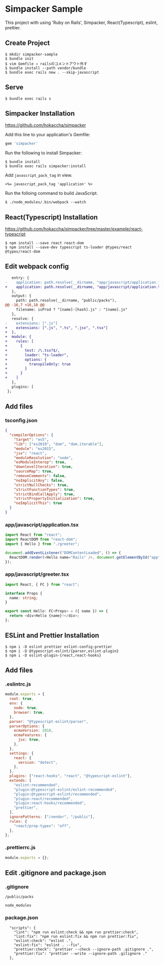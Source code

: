 # Simpacker Sample

This project with using 'Ruby on Rails', Simpacker, React(Typescript), eslint, prettier.

## Create Project

```
$ mkdir simpacker-sample
$ bundle init
$ vim Gemfile → railsのコメントアウト外す
$ bundle install --path vendor/bundle
$ bundle exec rails new . --skip-javascript
```

## Serve

```
$ bundle exec rails s
```

## Simpacker Installation

https://github.com/hokaccha/simpacker

Add this line to your application's Gemfile:

```ruby
gem 'simpacker'
```

Run the following to install Simpacker:

```
$ bundle install
$ bundle exec rails simpacker:install
```

Add `javascript_pack_tag` in view.

```
<%= javascript_pack_tag 'application' %>
```

Run the folloing command to build JavaScript.

```
$ ./node_modules/.bin/webpack --watch
```

## React(Typescript) Installation

https://github.com/hokaccha/simpacker/tree/master/example/react-typescript

```
$ npm install --save react react-dom
$ npm install --save-dev typescript ts-loader @types/react @types/react-dom
```

## Edit webpack config

```diff
   entry: {
-    application: path.resolve(__dirname, "app/javascript/application.js")
+    application: path.resolve(__dirname, "app/javascript/application.tsx")
   },
   output: {
     path: path.resolve(__dirname, "public/packs"),
@@ -16,7 +16,18 @@
     filename: isProd ? "[name]-[hash].js" : "[name].js"
   },
   resolve: {
-    extensions: [".js"]
+    extensions: [".js", ".ts", ".jsx", ".tsx"]
+  },
+  module: {
+    rules: [
+      {
+        test: /\.tsx?$/,
+        loader: "ts-loader",
+        options: {
+          transpileOnly: true
+        }
+      }
+    ]
   },
   plugins: [
 };
```

## Add files

### tsconfig.json

```json
{
  "compilerOptions": {
    "target": "es5",
    "lib": ["es2019", "dom", "dom.iterable"],
    "module": "es2015",
    "jsx": "react",
    "moduleResolution": "node",
    "esModuleInterop": true,
    "downlevelIteration": true,
    "sourceMap": true,
    "removeComments": false,
    "noImplicitAny": false,
    "strictNullChecks": true,
    "strictFunctionTypes": true,
    "strictBindCallApply": true,
    "strictPropertyInitialization": true,
    "noImplicitThis": true
  }
}
```

### app/javascript/application.tsx

```typescript
import React from "react";
import ReactDOM from "react-dom";
import { Hello } from "./greeter";

document.addEventListener("DOMContentLoaded", () => {
  ReactDOM.render(<Hello name="Rails" />, document.getElementById("app"));
});
```

### app/javascript/greeter.tsx

```typescript
import React, { FC } from "react";

interface Props {
  name: string;
}

export const Hello: FC<Props> = ({ name }) => {
  return <div>Hello {name}!</div>;
};
```

## ESLint and Prettier Installation

```
$ npm i -D eslint prettier eslint-config-prettier
$ npm i -D @typescript-eslint/{parser,eslint-plugin}
$ npm i -D eslint-plugin-{react,react-hooks}
```

## Add files

### .eslintrc.js

```javascript
module.exports = {
  root: true,
  env: {
    node: true,
    browser: true,
  },
  parser: "@typescript-eslint/parser",
  parserOptions: {
    ecmaVersion: 2018,
    ecmaFeatures: {
      jsx: true,
    },
  },
  settings: {
    react: {
      version: "detect",
    },
  },
  plugins: ["react-hooks", "react", "@typescript-eslint"],
  extends: [
    "eslint:recommended",
    "plugin:@typescript-eslint/eslint-recommended",
    "plugin:@typescript-eslint/recommended",
    "plugin:react/recommended",
    "plugin:react-hooks/recommended",
    "prettier",
  ],
  ignorePatterns: ["/vendor", "/public"],
  rules: {
    "react/prop-types": "off",
  },
};
```

### .prettierrc.js

```javascript
module.exports = {};
```

## Edit .gitignore and package.json

### .gitignore
```
/public/packs

node_modules
```

### package.json
```
  "scripts": {
    "lint": "npm run eslint:check && npm run prettier:check",
    "lint:fix": "npm run eslint:fix && npm run prettier:fix",
    "eslint:check": "eslint .",
    "eslint:fix": "eslint . --fix",
    "prettier:check": "prettier --check --ignore-path .gitignore .",
    "prettier:fix": "prettier --write --ignore-path .gitignore ."
  },
```
